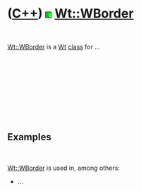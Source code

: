 



 

 

 

 

 

([C++](Cpp.md)) ![Wt](PicWt.png) [Wt::WBorder](CppWBorder.md)
===============================================================

 

[Wt::WBorder](CppWBorder.md) is a [Wt](CppWt.md) [class](CppClass.htm)
for ...

 

 

 

 

 

Examples
--------

 

[Wt::WBorder](CppWBorder.md) is used in, among others:

-   ...

 

 

 

 

 





 



